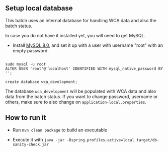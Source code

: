 ## Setup local database

This batch uses an internal database for handling WCA data and also the batch status.

In case you do not have it installed yet, you will need to get MySQL.

* Install [MySQL 8.0](https://dev.mysql.com/doc/refman/8.0/en/linux-installation.html), and set it up with a user with username "root" with an empty password.

```

sudo mysql -u root
ALTER USER 'root'@'localhost' IDENTIFIED WITH mysql_native_password BY '';

create database wca_development;
```

The database `wca_development` will be populated with WCA data and also data from the batch status. If you want to change password, username or others, make sure to also change on `application-local.properties`.

## How to run it

* Run `mvn clean package` to build an executable

* Execute it with `java -jar -Dspring.profiles.active=local target/db-sanity-check.jar`


